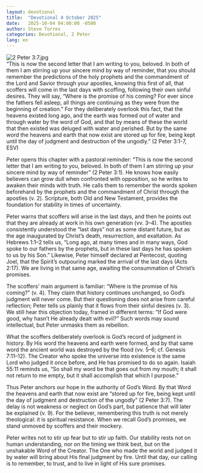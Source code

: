 ```yaml
---
layout: devotional
title:  "Devotional 4 October 2025"
date:   2025-10-04 04:00:00 -0500
author: Steve Torres
categories: Devotional, 2 Peter
lang: en
---
```

<img src="https://sitemedia.esteeb.com/file/esteebcomsitemedia/devotional_images/2+Peter/2Pe-3_7.jpg?raw=true" alt="2 Peter 3:7.jpg" style="max-width: 100%; height: auto;">

<div class="scripture">
  “This is now the second letter that I am writing to you, beloved. In both of them I am stirring up your sincere mind by way of reminder, that you should remember the predictions of the holy prophets and the commandment of the Lord and Savior through your apostles, knowing this first of all, that scoffers will come in the last days with scoffing, following their own sinful desires. They will say, “Where is the promise of his coming? For ever since the fathers fell asleep, all things are continuing as they were from the beginning of creation.” For they deliberately overlook this fact, that the heavens existed long ago, and the earth was formed out of water and through water by the word of God, and that by means of these the world that then existed was deluged with water and perished. But by the same word the heavens and earth that now exist are stored up for fire, being kept until the day of judgment and destruction of the ungodly.” (2 Peter 3:1-7, ESV)
</div>

Peter opens this chapter with a pastoral reminder: “This is now the second letter that I am writing to you, beloved. In both of them I am stirring up your sincere mind by way of reminder” (2 Peter 3:1). He knows how easily believers can grow dull when confronted with opposition, so he writes to awaken their minds with truth. He calls them to remember the words spoken beforehand by the prophets and the commandment of Christ through the apostles (v. 2). Scripture, both Old and New Testament, provides the foundation for stability in times of uncertainty.

Peter warns that scoffers will arise in the last days, and then he points out that they are already at work in his own generation (vv. 3–4). The apostles consistently understood the “last days” not as some distant future, but as the age inaugurated by Christ’s death, resurrection, and exaltation. As Hebrews 1:1–2 tells us, “Long ago, at many times and in many ways, God spoke to our fathers by the prophets, but in these last days he has spoken to us by his Son.” Likewise, Peter himself declared at Pentecost, quoting Joel, that the Spirit’s outpouring marked the arrival of the last days (Acts 2:17). We are living in that same age, awaiting the consummation of Christ’s promises.

The scoffers’ main argument is familiar: “Where is the promise of his coming?” (v. 4). They claim that history continues unchanged, so God’s judgment will never come. But their questioning does not arise from careful reflection; Peter tells us plainly that it flows from their sinful desires (v. 3). We still hear this objection today, framed in different terms: “If God were good, why hasn’t He already dealt with evil?” Such words may sound intellectual, but Peter unmasks them as rebellion.

What the scoffers deliberately overlook is God’s record of judgment in history. By His word the heavens and earth were formed, and by that same word the ancient world was destroyed by the flood (vv. 5–6; cf. Genesis 7:11–12). The Creator who spoke the universe into existence is the same Lord who judged it once before, and He has promised to do so again. Isaiah 55:11 reminds us, “So shall my word be that goes out from my mouth; it shall not return to me empty, but it shall accomplish that which I purpose.”

Thus Peter anchors our hope in the authority of God’s Word. By that Word the heavens and earth that now exist are “stored up for fire, being kept until the day of judgment and destruction of the ungodly” (2 Peter 3:7). The delay is not weakness or neglect on God’s part, but patience that will later be explained (v. 9). For the believer, remembering this truth is not merely theological: it is spiritual resistance. When we recall God’s promises, we stand unmoved by scoffers and their mockery.

Peter writes not to stir up fear but to stir up faith. Our stability rests not on human understanding, nor on the timing we think best, but on the unshakable Word of the Creator. The One who made the world and judged it by water will bring about His final judgment by fire. Until that day, our calling is to remember, to trust, and to live in light of His sure promises.
